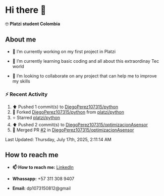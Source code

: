 
# Hi there 👋

🤓   **Platzi student Colombia**

## About me

- 🔭 I’m currently working on my first project in Platzi

- 🌱 I’m currently learning basic coding and all  about this extraordinay Tec world

- 👯 I’m looking to collaborate on any project that can help me to improve my skills

### :zap: Recent Activity
<!--RECENT_ACTIVITY:start-->
1. ⬆️ Pushed 1 commit(s) to [DiegoPerez107315/python](https://github.com/DiegoPerez107315/python)<br>
2. 🔱 Forked [DiegoPerez107315/python](https://github.com/DiegoPerez107315/python) from [platzi/python](https://github.com/platzi/python)<br>
3. ⭐ Starred [platzi/python](https://github.com/platzi/python)<br>
4. ⬆️ Pushed 2 commit(s) to [DiegoPerez107315/optimizacionAsensor](https://github.com/DiegoPerez107315/optimizacionAsensor)<br>
5. 🎉 Merged PR [#2](https://github.com/DiegoPerez107315/optimizacionAsensor/pull/2) in [DiegoPerez107315/optimizacionAsensor](https://github.com/DiegoPerez107315/optimizacionAsensor)<br>
<!--RECENT_ACTIVITY:end-->
<!--RECENT_ACTIVITY:last_update-->
Last Updated: Thursday, July 17th, 2025, 2:11:14 AM
<!--RECENT_ACTIVITY:last_update_end-->

## How to reach me

- **📫 How to reach me:** [LinkedIn](https://www.linkedin.com/in/diego-zambrano-perez/)

- **Whassapp:** +57 311 308 9407

- **Email:**   dp1073150812@gmail

